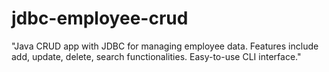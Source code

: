 # jdbc-employee-crud
"Java CRUD app with JDBC for managing employee data. Features include add, update, delete, search functionalities. Easy-to-use CLI interface."

